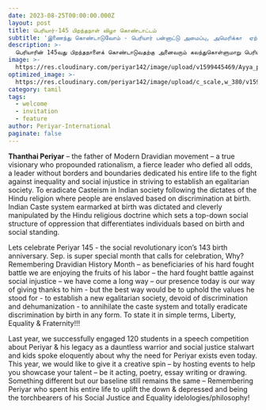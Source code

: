 ```yaml
---
date: 2023-08-25T00:00:00.000Z
layout: post
title: பெரியார்-145 பிறந்தநாள் விழா கொண்டாட்டம்
subtitle: 'இணைந்து கொண்டாடுவோம் - பெரியார் பன்னாட்டு அமைப்பு, அமெரிக்கா  ஏற்பாடு செய்த இணையவழி நிகழ்வு.'
description: >-
  பெரியாரின் 145வது பிறந்தநாளைக் கொண்டாடுவதற்கு அனைவரும் கலந்துகொள்ளுமாறு பெரியார் பன்னாட்டு அமைப்பு அழைக்கிறது.
image: >-
  https://res.cloudinary.com/periyar142/image/upload/v1599445469/Ayya_p4dnwg.png
optimized_image: >-
  https://res.cloudinary.com/periyar142/image/upload/c_scale,w_380/v1599445469/Ayya_p4dnwg.png 
category: tamil
tags:
  - welcome
  - invitation
  - feature
author: Periyar-International
paginate: false
---
```


<strong>Thanthai Periyar</strong> – the father of Modern Dravidian movement – a true visionary who propounded rationalism, a fierce leader who defied all odds, a leader without borders and boundaries dedicated his entire life to the fight against inequality and social injustice in striving to establish an egalitarian society. To eradicate Casteism in Indian society following the dictates of the Hindu religion where people are enslaved based on discrimination at birth.   Indian Caste system earmarked at birth was dictated and cleverly manipulated by the Hindu religious doctrine which sets a top-down social structure of oppression that differentiates individuals based on birth and social standing.

Lets celebrate Periyar 145 - the social revolutionary icon’s 143 birth anniversary.  Sep. is super special month that calls for celebration, Why? Remembering Dravidian History Month – as beneficiaries of his hard fought battle we are enjoying the fruits of his labor – the hard fought battle against social injustice – we have come a long way – our presence today is our way of giving thanks to him  - but the best way would be to uphold the values he stood for -  to establish a new egalitarian society, devoid of discrimination and dehumanization -  to annihilate the caste system and totally eradicate discrimination by birth in any form. To state it in simple terms, Liberty, Equality & Fraternity!!!

Last year, we successfully engaged 120 students in a speech competition about Periyar & his legacy as a dauntless warrior and social justice stalwart and kids spoke eloquently about why the need for Periyar  exists even today. This year, we would like to give it a creative spin – by hosting events to help you showcase your talent – be it acting, poetry, essay writing or drawing. Something different but our baseline still remains the same – Remembering Periyar who spent his entire life to uplift the down & depressed and being the torchbearers of his Social Justice and Equality idelologies/philosophy!